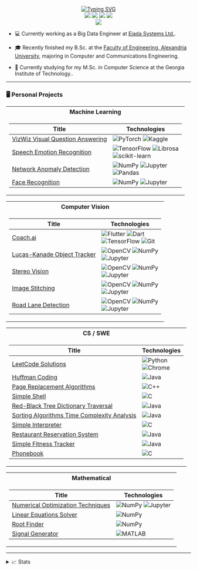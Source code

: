 <p align="center">
<a href="https://github.com/MohEsmail143">
    <img src="https://readme-typing-svg.demolab.com?font=Fira+Code&duration=2500&pause=1000&color=FFFFFF&multiline=true&random=false&width=435&height=75&lines=Mohamed+Esmail;Aspiring+Data+Scientist" alt="Typing SVG"/>
</a>

<br/>

<a href="https://drive.google.com/file/d/1xHI1-tgWKhp6CXRATxYwjvGIlp3a6WoV/view?usp=sharing" style="text-decoration: none">
    <img src="https://img.shields.io/badge/PDF-CV-red?style=flat-square&logo=adobe">
</a>  
<a href="https://bit.ly/3Uxr8Ju" style="text-decoration: none">
    <img src="https://img.shields.io/badge/-LinkedIn-blue?style=flat-square&logo=linkedin">
</a>
<a href="https://www.kaggle.com/mohesmail143" style="text-decoration: none">
    <img src="https://img.shields.io/badge/Kaggle-white?style=flat-square&logo=kaggle">
</a>
<a href="mailto:moh.ahmed.esmail.1403@gmail.com" style="text-decoration: none">
    <img src="https://img.shields.io/badge/-Gmail-red?style=flat-square&logo=gmail&logoColor=white">
</a>

<br/>

<a href="https://github.com/MohEsmail143">
    <img src="https://github-stats-alpha.vercel.app/api?username=MohEsmail143&cc=22272e&tc=37BCF6&ic=fff&bc=0000">
</a>

</p>

* 💻 Currently working as a Big Data Engineer at [Ejada Systems Ltd.](https://www.ejada.com/).

* 🎓 Recently finished my B.Sc. at the [Faculty of Engineering, Alexandria University](https://eng.alexu.edu.eg/index.php/en/), majoring in Computer and Communications Engineering.

* 📖 Currently studying for my M.Sc. in Computer Science at the Georgia Institute of Technology..

<hr>

### 🖥️ Personal Projects

<table>
<tr><th>Machine Learning </th></tr>
<tr><td>

|Title|Technologies|
|--|--|
| [VizWiz Visual Question Answering](https://github.com/MohEsmail143/vizwiz-visual-question-answering) | ![PyTorch](https://img.shields.io/badge/PyTorch-black?style=flat-square&logo=pytorch) ![Kaggle](https://img.shields.io/badge/Kaggle-black?style=flat-square&logo=kaggle) |
| [Speech Emotion Recognition](https://github.com/MohEsmail143/speech-emotion-recognition) | ![TensorFlow](https://img.shields.io/badge/TensorFlow-black?style=flat-square&logo=tensorflow) ![Librosa](https://img.shields.io/badge/Librosa-black?style=flat-square&logo=librosa) <br> ![scikit-learn](https://img.shields.io/badge/scikit--learn-black?style=flat-square&logo=scikitlearn) |
| [Network Anomaly Detection](https://github.com/MohEsmail143/network-anomaly-detection) | ![NumPy](https://img.shields.io/badge/NumPy-black?style=flat-square&logo=numpy) ![Jupyter](https://img.shields.io/badge/Jupyter-black?style=flat-square&logo=jupyter) <br> ![Pandas](https://img.shields.io/badge/Pandas-black?style=flat-square&logo=pandas) |
| [Face Recognition](https://github.com/MohEsmail143/face-recognition) | ![NumPy](https://img.shields.io/badge/NumPy-black?style=flat-square&logo=numpy) ![Jupyter](https://img.shields.io/badge/Jupyter-black?style=flat-square&logo=jupyter) |

</td></tr> </table>

<table>
<tr><th>Computer Vision</th></tr>
<tr><td>

|Title | Technologies|
|--|--|
| [Coach.ai](https://github.com/MohEsmail143/coach-ai) | ![Flutter](https://img.shields.io/badge/Flutter-black?style=flat-square&logo=flutter) ![Dart](https://img.shields.io/badge/Dart-black?style=flat-square&logo=dart) <br> ![TensorFlow](https://img.shields.io/badge/TensorFlow-black?style=flat-square&logo=tensorflow) ![Git](https://img.shields.io/badge/Git-black?style=flat-square&logo=git) |
| [Lucas-Kanade Object Tracker](https://github.com/MohEsmail143/lucas-kanade-object-tracker) | ![OpenCV](https://img.shields.io/badge/OpenCV-black?style=flat-square&logo=opencv) ![NumPy](https://img.shields.io/badge/NumPy-black?style=flat-square&logo=numpy)  <br>  ![Jupyter](https://img.shields.io/badge/Jupyter-black?style=flat-square&logo=jupyter)|
| [Stereo Vision](https://github.com/MohEsmail143/stereo-vision) | ![OpenCV](https://img.shields.io/badge/OpenCV-black?style=flat-square&logo=opencv) ![NumPy](https://img.shields.io/badge/NumPy-black?style=flat-square&logo=numpy)  <br>  ![Jupyter](https://img.shields.io/badge/Jupyter-black?style=flat-square&logo=jupyter) |
| [Image Stitching](https://github.com/MohEsmail143/image-stitching) | ![OpenCV](https://img.shields.io/badge/OpenCV-black?style=flat-square&logo=opencv) ![NumPy](https://img.shields.io/badge/NumPy-black?style=flat-square&logo=numpy)  <br>  ![Jupyter](https://img.shields.io/badge/Jupyter-black?style=flat-square&logo=jupyter) |
| [Road Lane Detection](https://github.com/MohEsmail143/road-lane-detection) | ![OpenCV](https://img.shields.io/badge/OpenCV-black?style=flat-square&logo=opencv) ![NumPy](https://img.shields.io/badge/NumPy-black?style=flat-square&logo=numpy)  <br>  ![Jupyter](https://img.shields.io/badge/Jupyter-black?style=flat-square&logo=jupyter) |

</td></tr>

</table>

<table>
<tr><th>CS / SWE</th></tr>
<tr><td>

|Title | Technologies|
|--|--|
| [LeetCode Solutions](https://github.com/MohEsmail143/leetcode-solutions) | ![Python](https://img.shields.io/badge/Python-black?style=flat-square&logo=python) <br> ![Chrome](https://img.shields.io/badge/Chrome-black?style=flat-square&logo=google-chrome) |
| [Huffman Coding](https://github.com/MohEsmail143/huffman-coding) | ![Java](https://img.shields.io/badge/Java-black?style=flat-square&logo=java) |
| [Page Replacement Algorithms](https://github.com/MohEsmail143/page-replacement-algorithms) | ![C++](https://img.shields.io/badge/C%2B%2B-black?style=flat-square&logo=c%2B%2B) |
| [Simple Shell](https://github.com/MohEsmail143/simple-shell) | ![C](https://img.shields.io/badge/C-black?style=flat-square&logo=c) |
| [Red-Black Tree Dictionary Traversal](https://github.com/MohEsmail143/red-black-tree-dictionary-traversal) | ![Java](https://img.shields.io/badge/Java-black?style=flat-square&logo=java) |
| [Sorting Algorithms Time Complexity Analysis](https://github.com/MohEsmail143/sorting-algorithms-time-complexity-analysis) | ![Java](https://img.shields.io/badge/Java-black?style=flat-square&logo=java) |
| [Simple Interpreter](https://github.com/MohEsmail143/simple-interpreter) | ![C](https://img.shields.io/badge/C-black?style=flat-square&logo=c) |
| [Restaurant Reservation System](https://github.com/MohEsmail143/restaurant-reservation-system) | ![Java](https://img.shields.io/badge/Java-black?style=flat-square&logo=java) |
| [Simple Fitness Tracker](https://github.com/MohEsmail143/simple-fitness-tracker) | ![Java](https://img.shields.io/badge/Java-black?style=flat-square&logo=java) |
| [Phonebook](https://github.com/MohEsmail143/phonebook) | ![C](https://img.shields.io/badge/C-black?style=flat-square&logo=c) |

</td></tr> </table>

<table>
<tr><th>Mathematical</th></tr>
<tr><td>

|Title | Technologies|
|--|--|
| [Numerical Optimization Techniques](https://github.com/MohEsmail143/numerical-optimization-techniques) | ![NumPy](https://img.shields.io/badge/NumPy-black?style=flat-square&logo=numpy) ![Jupyter](https://img.shields.io/badge/Jupyter-black?style=flat-square&logo=jupyter) |
| [Linear Equations Solver](https://github.com/MohEsmail143/linear-equations-solver) | ![NumPy](https://img.shields.io/badge/NumPy-black?style=flat-square&logo=numpy) |
| [Root Finder](https://github.com/MohEsmail143/root-finder) | ![NumPy](https://img.shields.io/badge/NumPy-black?style=flat-square&logo=numpy) |
| [Signal Generator](https://github.com/MohEsmail143/signal-generator) | ![MATLAB](https://img.shields.io/badge/MATLAB-black?style=flat-square&logo=matlab) |

</td></tr>
</table>

<hr>

<details>
<summary>📈 Stats</summary>
<br>

![Contribution Graph](http://github-profile-summary-cards.vercel.app/api/cards/profile-details?username=MohEsmail143&theme=transparent)
![Top Languages by Repo](http://github-profile-summary-cards.vercel.app/api/cards/repos-per-language?username=MohEsmail143&theme=transparent)
![Top Languages by Commit](http://github-profile-summary-cards.vercel.app/api/cards/most-commit-language?username=MohEsmail143&theme=transparent)

</details>
